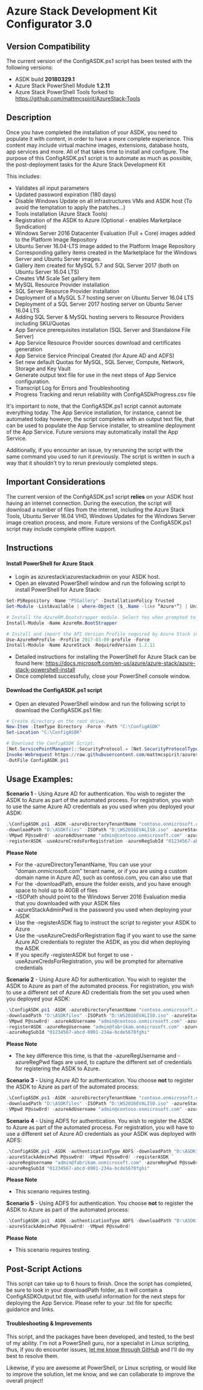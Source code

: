 Azure Stack Development Kit Configurator 3.0
==============

Version Compatibility
-----------
The current version of the ConfigASDK.ps1 script has been tested with the following versions:
* ASDK build **20180329.1**
* Azure Stack PowerShell Module **1.2.11**
* Azure Stack PowerShell Tools forked to <https://github.com/mattmcspirit/AzureStack-Tools>


Description
-----------
Once you have completed the installation of your ASDK, you need to populate it with content, in order to have a more complete experience. This content may include
virtual machine images, extensions, database hosts, app services and more. All of that takes time to install and configure.
The purpose of this ConfigASDK.ps1 script is to automate as much as possible, the post-deployment tasks for the Azure Stack Development Kit

This includes:
* Validates all input parameters
* Updated password expiration (180 days)
* Disable Windows Update on all infrastructures VMs and ASDK host (To avoid the temptation to apply the patches...)
* Tools installation (Azure Stack Tools)
* Registration of the ASDK to Azure (Optional - enables Marketplace Syndication)
* Windows Server 2016 Datacenter Evaluation (Full + Core) images added to the Platform Image Repository
* Ubuntu Server 16.04-LTS image added to the Platform Image Repository
* Corresponding gallery items created in the Marketplace for the Windows Server and Ubuntu Server images.
* Gallery item created for MySQL 5.7 and SQL Server 2017 (both on Ubuntu Server 16.04 LTS)
* Creates VM Scale Set gallery item
* MySQL Resource Provider installation
* SQL Server Resource Provider installation
* Deployment of a MySQL 5.7 hosting server on Ubuntu Server 16.04 LTS
* Deployment of a SQL Server 2017 hosting server on Ubuntu Server 16.04 LTS
* Adding SQL Server & MySQL hosting servers to Resource Providers including SKU/Quotas
* App Service prerequisites installation (SQL Server and Standalone File Server)
* App Service Resource Provider sources download and certificates generation
* App Service Service Principal Created (for Azure AD and ADFS)
* Set new default Quotas for MySQL, SQL Server, Compute, Network, Storage and Key Vault
* Generate output text file for use in the next steps of App Service configuration.
* Transcript Log for Errors and Troubleshooting
* Progress Tracking and rerun reliability with ConfigASDkProgress.csv file

It's important to note, that the ConfigASDK.ps1 script cannot automate everything today. The App Service installation, for instance, cannot be automated today
however, the script completes with an output text file, that can be used to populate the App Service installer, to streamline deployment of the App Service. Future versions may automatically install the App Service.

Additionally, if you encounter an issue, try rerunning the script with the same command you used to run it previously.  The script is written in such a way that it shouldn't try to rerun previously completed steps.

Important Considerations
------------
The current version of the ConfigASDK.ps1 script **relies** on your ASDK host having an internet connection. During the execution, the script will download a number of
files from the internet, including the Azure Stack Tools, Ubuntu Server 16.04 VHD, Windows Updates for the Windows Server image creation process, and more. Future versions
of the ConfigASDK.ps1 script may include complete offline support.

Instructions
------------
#### Install PowerShell for Azure Stack ####

* Login as azurestack\azurestackadmin on your ASDK host.
* Open an elevated PowerShell window and run the following script to install PowerShell for Azure Stack:

```PowerShell
Set-PSRepository -Name "PSGallery" -InstallationPolicy Trusted
Get-Module -ListAvailable | where-Object {$_.Name -like “Azure*”} | Uninstall-Module

# Install the AzureRM.Bootstrapper module. Select Yes when prompted to install NuGet.
Install-Module -Name AzureRm.BootStrapper

# Install and import the API Version Profile required by Azure Stack into the current PowerShell session.
Use-AzureRmProfile -Profile 2017-03-09-profile -Force
Install-Module -Name AzureStack -RequiredVersion 1.2.11
```

* Detailed instructions for installing the PowerShell for Azure Stack can be found here: <https://docs.microsoft.com/en-us/azure/azure-stack/azure-stack-powershell-install>
* Once completed successfully, close your PowerShell console window.

#### Download the ConfigASDK.ps1 script ####

* Open an elevated PowerShell window and run the following script to download the ConfigASDK.ps1 file:

```PowerShell
# Create directory on the root drive.
New-Item -ItemType Directory -Force -Path "C:\ConfigASDK"
Set-Location "C:\ConfigASDK"

# Download the ConfigASDK Script.
[Net.ServicePointManager]::SecurityProtocol = [Net.SecurityProtocolType]::Tls12
Invoke-Webrequest https://raw.githubusercontent.com/mattmcspirit/azurestack/master/deployment/ConfigASDK.ps1 `
-OutFile ConfigASDK.ps1
```

Usage Examples:
-------------

**Scenario 1** - Using Azure AD for authentication. You wish to register the ASDK to Azure as part of the automated process. For registration, you wish to use the same Azure AD credentials
as you used when you deployed your ASDK:

```PowerShell
.\ConfigASDK.ps1 -ASDK -azureDirectoryTenantName "contoso.onmicrosoft.com" -authenticationType AzureAD `
-downloadPath "D:\ASDKfiles" -ISOPath "D:\WS2016EVALISO.iso" -azureStackAdminPwd P@ssw0rd! `
-VMpwd P@ssw0rd! -azureAdUsername "admin@contoso.onmicrosoft.com" -azureAdPwd P@ssw0rd! `
-registerASDK -useAzureCredsForRegistration -azureRegSubId "01234567-abcd-8901-234a-bcde5678fghi"
```

**Please Note**
* For the -azureDirectoryTenantName, You can use your "domain.onmicrosoft.com" tenant name, or if you are using a custom domain name in Azure AD, such as contoso.com, you can also use that
* For the -downloadPath, ensure the folder exists, and you have enough space to hold up to 40GB of files
* -ISOPath should point to the Windows Server 2016 Evaluation media that you downloaded with your ASDK files
* -azureStackAdminPwd is the password you used when deploying your ASDK
* Use the -registerASDK flag to instruct the script to register your ASDK to Azure
* Use the -useAzureCredsForRegistration flag if you want to use the same Azure AD credentials to register the ASDK, as you did when deploying the ASDK
* If you specify -registerASDK but forget to use -useAzureCredsForRegistration, you will be prompted for alternative credentials

**Scenario 2** - Using Azure AD for authentication. You wish to register the ASDK to Azure as part of the automated process. For registration, you wish to use a different set of Azure AD credentials from the set you used when you deployed your ASDK:

```PowerShell
.\ConfigASDK.ps1 -ASDK -azureDirectoryTenantName "contoso.onmicrosoft.com" -authenticationType AzureAD `
-downloadPath "D:\ASDKfiles" -ISOPath "D:\WS2016EVALISO.iso" -azureStackAdminPwd P@ssw0rd! `
-VMpwd P@ssw0rd! -azureAdUsername "admin@contoso.onmicrosoft.com" -azureAdPwd P@ssw0rd! `
-registerASDK -azureRegUsername "admin@fabrikam.onmicrosoft.com" -azureRegPwd P@ssw0rd! `
-azureRegSubId "01234567-abcd-8901-234a-bcde5678fghi"
```

**Please Note**
* The key difference this time, is that the -azureRegUsername and -azureRegPwd flags are used, to capture the different set of credentials for registering the ASDK to Azure.

**Scenario 3** - Using Azure AD for authentication. You choose **not** to register the ASDK to Azure as part of the automated process:

```PowerShell
.\ConfigASDK.ps1 -ASDK -azureDirectoryTenantName "contoso.onmicrosoft.com" -authenticationType AzureAD `
-downloadPath "D:\ASDKfiles" -ISOPath "D:\WS2016EVALISO.iso" -azureStackAdminPwd P@ssw0rd! `
-VMpwd P@ssw0rd! -azureAdUsername "admin@contoso.onmicrosoft.com" -azureAdPwd P@ssw0rd!
```


**Scenario 4** - Using ADFS for authentication. You wish to register the ASDK to Azure as part of the automated process. For registration, you will have to use a different set of Azure AD credentials as your ASDK was deployed with ADFS:

```PowerShell
.\ConfigASDK.ps1 -ASDK -authenticationType ADFS -downloadPath "D:\ASDKfiles" -ISOPath "D:\WS2016EVALISO.iso" `
-azureStackAdminPwd P@ssw0rd! -VMpwd P@ssw0rd! -registerASDK `
-azureRegUsername "admin@fabrikam.onmicrosoft.com" -azureRegPwd P@ssw0rd! `
-azureRegSubId "01234567-abcd-8901-234a-bcde5678fghi"
```

**Please Note**
* This scenario requires testing.

**Scenario 5** - Using ADFS for authentication. You choose **not** to register the ASDK to Azure as part of the automated process:

```PowerShell
.\ConfigASDK.ps1 -ASDK -authenticationType ADFS -downloadPath "D:\ASDKfiles" -ISOPath "D:\WS2016EVALISO.iso" `
-azureStackAdminPwd P@ssw0rd! -VMpwd P@ssw0rd!
```

**Please Note**
* This scenario requires testing.

Post-Script Actions
-------------------
This script can take up to 6 hours to finish.
Once the script has completed, be sure to look in your downloadPath folder, as it will contain a ConfigASDKOutput.txt file, with useful information for the next steps for deploying the App Service.
Please refer to your .txt file for specific guidance and links.

#### Troubleshooting & Improvements
This script, and the packages have been developed, and tested, to the best of my ability.  I'm not a PowerShell guru, nor a specialist in Linux scripting, thus, if you do encounter issues, [let me know through GitHub](<../../issues>) and I'll do my best to resolve them.

Likewise, if you are awesome at PowerShell, or Linux scripting, or would like to improve the solution, let me know, and we can collaborate to improve the overall project!